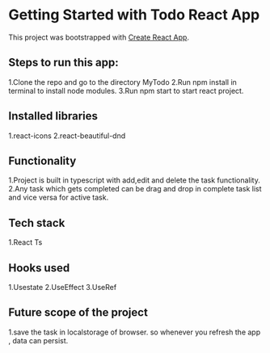 # Getting Started with Todo React App

This project was bootstrapped with [Create React App](https://github.com/facebook/create-react-app).

## Steps to run this app:
1.Clone the repo and go to the directory MyTodo
2.Run npm install in terminal to install node modules.
3.Run npm start to start react project.

## Installed libraries
1.react-icons
2.react-beautiful-dnd

## Functionality
1.Project is built in typescript with add,edit and delete the task functionality.
2.Any task which gets completed can be drag and drop in complete task list and vice versa for active task.

## Tech stack
1.React Ts

## Hooks used
1.Usestate
2.UseEffect
3.UseRef
## Future scope of the project
1.save the task in localstorage of browser. so whenever you refresh the app , data can persist.

